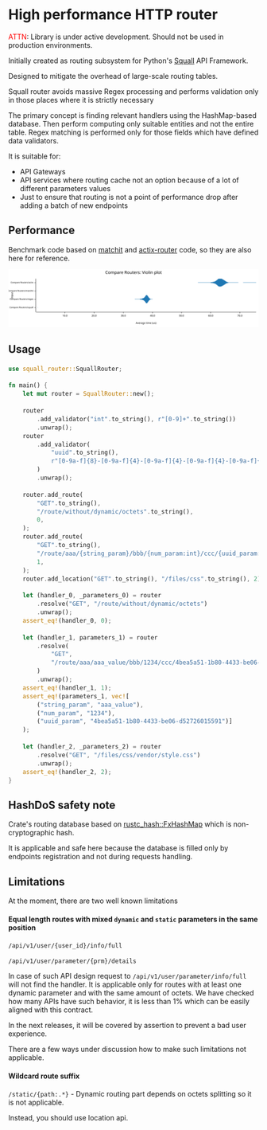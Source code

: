 # High performance HTTP router

<font color="red">ATTN</font>: Library is under active development. Should not be used in production environments.


Initially created as routing subsystem for Python's [Squall] API Framework.

Designed to mitigate the overhead of large-scale routing tables.

Squall router avoids massive Regex processing and performs validation only in those places where it is strictly necessary

The primary concept is finding relevant handlers using the HashMap-based database.
Then perform computing only suitable entities and not the entire table.
Regex matching is performed only for those fields which have defined data validators.

It is suitable for:
- API Gateways
- API services where routing cache not an option because of a lot of different parameters values
- Just to ensure that routing is not a point of performance drop after adding a batch of new endpoints


## Performance 
Benchmark code based on [matchit] and [actix-router] code, so they are also here for reference.

<div>
<img src="https://raw.githubusercontent.com/mtag-dev/rs-squall-router/main/assets/violin.svg" />
</div>


## Usage

```rust
use squall_router::SquallRouter;

fn main() {
    let mut router = SquallRouter::new();

    router
        .add_validator("int".to_string(), r"[0-9]+".to_string())
        .unwrap();
    router
        .add_validator(
            "uuid".to_string(),
            r"[0-9a-f]{8}-[0-9a-f]{4}-[0-9a-f]{4}-[0-9a-f]{4}-[0-9a-f]{12}".to_string(),
        )
        .unwrap();

    router.add_route(
        "GET".to_string(),
        "/route/without/dynamic/octets".to_string(),
        0,
    );
    router.add_route(
        "GET".to_string(),
        "/route/aaa/{string_param}/bbb/{num_param:int}/ccc/{uuid_param:uuid}".to_string(),
        1,
    );
    router.add_location("GET".to_string(), "/files/css".to_string(), 2);

    let (handler_0, _parameters_0) = router
        .resolve("GET", "/route/without/dynamic/octets")
        .unwrap();
    assert_eq!(handler_0, 0);

    let (handler_1, parameters_1) = router
        .resolve(
            "GET",
            "/route/aaa/aaa_value/bbb/1234/ccc/4bea5a51-1b80-4433-be06-d52726015591",
        )
        .unwrap();
    assert_eq!(handler_1, 1);
    assert_eq!(parameters_1, vec![
        ("string_param", "aaa_value"),
        ("num_param", "1234"),
        ("uuid_param", "4bea5a51-1b80-4433-be06-d52726015591")]
    );

    let (handler_2, _parameters_2) = router
        .resolve("GET", "/files/css/vendor/style.css")
        .unwrap();
    assert_eq!(handler_2, 2);
}
```


## HashDoS safety note

Crate's routing database based on [rustc_hash::FxHashMap] which is non-cryptographic hash.

It is applicable and safe here because the database is filled only by endpoints registration and not during requests handling.


## Limitations

At the moment, there are two well known limitations

#### Equal length routes with mixed `dynamic` and `static` parameters in the same position

`/api/v1/user/{user_id}/info/full`

`/api/v1/user/parameter/{prm}/details`

In case of such API design request to `/api/v1/user/parameter/info/full` will not find the handler.
It is applicable only for routes with at least one dynamic parameter and with the same amount of octets.
We have checked how many APIs have such behavior, it is less than 1% which can be easily aligned with this contract.

In the next releases, it will be covered by assertion to prevent a bad user experience.

There are a few ways under discussion how to make such limitations not applicable.

#### Wildcard route suffix

`/static/{path:.*}` - Dynamic routing part depends on octets splitting so it is not applicable.

Instead, you should use location api.

[matchit]: https://crates.io/crates/matchit
[actix-router]: https://crates.io/crates/actix-router
[Squall]: https://github.com/mtag-dev/squall
[rustc_hash::FxHashMap]: https://docs.rs/rustc-hash/latest/rustc_hash/struct.FxHasher.html
